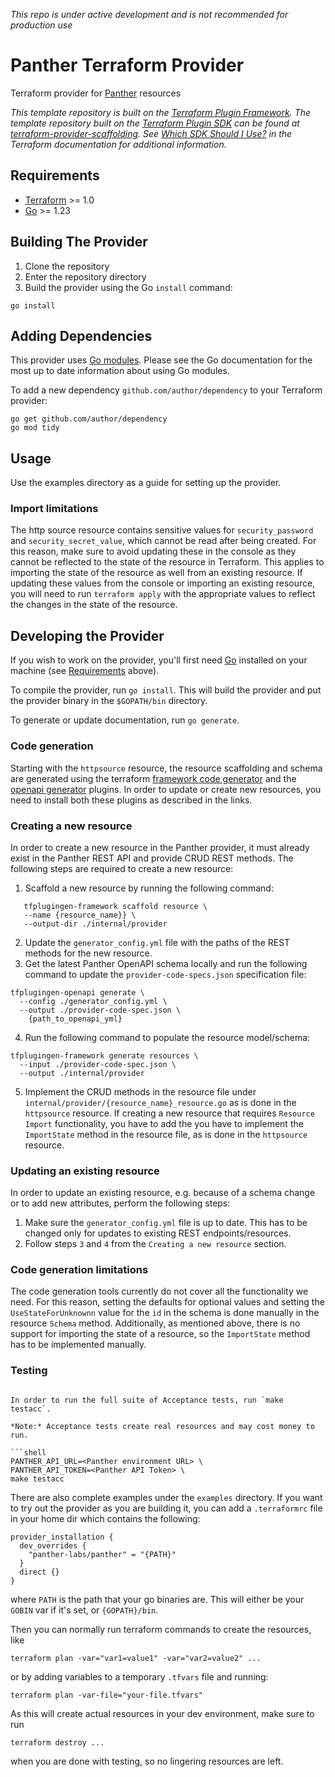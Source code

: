 _This repo is under active development and is not recommended for production use_

# Panther Terraform Provider
Terraform provider for [Panther](https://panther.com/) resources


_This template repository is built on the [Terraform Plugin Framework](https://github.com/hashicorp/terraform-plugin-framework). The template repository built on the [Terraform Plugin SDK](https://github.com/hashicorp/terraform-plugin-sdk) can be found at [terraform-provider-scaffolding](https://github.com/hashicorp/terraform-provider-scaffolding). See [Which SDK Should I Use?](https://www.terraform.io/docs/plugin/which-sdk.html) in the Terraform documentation for additional information._

## Requirements

- [Terraform](https://www.terraform.io/downloads.html) >= 1.0
- [Go](https://golang.org/doc/install) >= 1.23

## Building The Provider

1. Clone the repository
1. Enter the repository directory
1. Build the provider using the Go `install` command:

```shell
go install
```

## Adding Dependencies

This provider uses [Go modules](https://github.com/golang/go/wiki/Modules).
Please see the Go documentation for the most up to date information about using Go modules.

To add a new dependency `github.com/author/dependency` to your Terraform provider:

```shell
go get github.com/author/dependency
go mod tidy
```

## Usage

Use the examples directory as a guide for setting up the provider.

### Import limitations

The http source resource contains sensitive values for `security_password` and `security_secret_value`, which cannot be read after
being created. For this reason, make sure to avoid updating these in the console as they cannot be reflected to the state of the resource
in Terraform. This applies to importing the state of the resource as well from an existing resource. If updating these values 
from the console or importing an existing resource, you will need to run `terraform apply` with the appropriate values to reflect
the changes in the state of the resource.

## Developing the Provider

If you wish to work on the provider, you'll first need [Go](http://www.golang.org) installed on your machine (see [Requirements](#requirements) above).

To compile the provider, run `go install`. This will build the provider and put the provider binary in the `$GOPATH/bin` directory.

To generate or update documentation, run `go generate`.

### Code generation

Starting with the `httpsource` resource, the resource scaffolding and schema are generated using the terraform
[framework code generator](https://developer.hashicorp.com/terraform/plugin/code-generation/framework-generator#installation)
and the [openapi generator](https://developer.hashicorp.com/terraform/plugin/code-generation/framework-generator#installation)
plugins. In order to update or create new resources, you need to install both these plugins as described in the links.

### Creating a new resource

In order to create a new resource in the Panther provider, it must already exist in the Panther REST API and provide
CRUD REST methods. The following steps are required to create a new resource:

1. Scaffold a new resource by running the following command:
```
   tfplugingen-framework scaffold resource \
   --name {resource_name}} \
   --output-dir ./internal/provider
```
2. Update the `generator_config.yml` file with the paths of the REST methods for the new resource.
3. Get the latest Panther OpenAPI schema locally and run the following command to update the `provider-code-specs.json`
specification file:
```
tfplugingen-openapi generate \
  --config ./generator_config.yml \
  --output ./provider-code-spec.json \
    {path_to_openapi_yml}
```
4. Run the following command to populate the resource model/schema:
```
tfplugingen-framework generate resources \
  --input ./provider-code-spec.json \
  --output ./internal/provider
```
5. Implement the CRUD methods in the resource file under `internal/provider/{resource_name}_resource.go` as is done in
the `httpsource` resource. If creating a new resource that requires `Resource Import` functionality, you have to add the
you have to implement the `ImportState` method in the resource file, as is done in the `httpsource` resource.

### Updating an existing resource

In order to update an existing resource, e.g. because of a schema change or to add new attributes, perform the following
steps:

1. Make sure the `generator_config.yml` file is up to date. This has to be changed only for updates to existing 
REST endpoints/resources.
2. Follow steps `3` and `4` from the `Creating a new resource` section.

### Code generation limitations

The code generation tools currently do not cover all the functionality we need. For this reason, setting the defaults for
optional values and setting the `UseStateForUnknownn` value for the `id` in the schema is done manually in the resource
`Schema` method. Additionally, as mentioned above, there is no support for importing the state of a resource, so the
`ImportState` method has to be implemented manually.

### Testing

```shell

In order to run the full suite of Acceptance tests, run `make testacc`.

*Note:* Acceptance tests create real resources and may cost money to run.

```shell
PANTHER_API_URL=<Panther environment URL> \
PANTHER_API_TOKEN=<Panther API Token> \
make testacc
```

There are also complete examples under the `examples` directory. If you want to try out the provider as you are building
it, you can add a `.terraformrc` file in your home dir which contains the following:
```hcl
provider_installation {
  dev_overrides {
    "panther-labs/panther" = "{PATH}"
  }
  direct {}
}
```
where `PATH` is the path that your go binaries are. This will either be your `GOBIN` var if it's set, or `{GOPATH}/bin`.

Then you can normally run terraform commands to create the resources, like
```shell
terraform plan -var="var1=value1" -var="var2=value2" ...
```
or by adding variables to a temporary `.tfvars` file and running:
```shell
terraform plan -var-file="your-file.tfvars"
```
As this will create actual resources in your dev environment, make sure to run 
```shell
terraform destroy ...
```
when you are done with testing, so no lingering resources are left.
